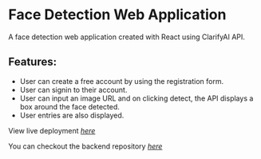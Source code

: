 # Face Detection Web Application

A face detection web application created with React using ClarifyAI API.

## Features:
- User can create a free account by using the registration form. 
- User can signin to their account.
- User can input an image URL and on clicking detect, the API displays a box around the face detected.
- User entries are also displayed.

View live deployment [_here_](https://marvex-face-recognition-brain.herokuapp.com/)

You can checkout the backend repository [_here_](https://github.com/donmarvex/face-recognition-api)